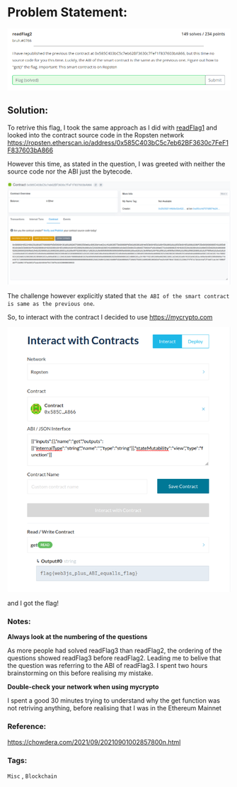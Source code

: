 # Problem Statement:
![rf2](https://raw.githubusercontent.com/0x41head/CTF-Writeups/main/src/PBJar-CTF-2021-Write-up/misc/readFlag2/ques.png)

## Solution:

To retrive this flag, I took the same approach as I did with [readFlag1](https://0x41head.github.io/CTF-Writeups/book/PBJar-CTF-2021-Write-up/misc/readFlag1.html) and
looked into the contract source code in the Ropsten network https://ropsten.etherscan.io/address/0x585C403bC5c7eb62BF3630c7FeF1F837603bA866

However this time, as stated in the question, I was greeted with neither the source code nor the ABI just the bytecode.

![rf2-2](https://raw.githubusercontent.com/0x41head/CTF-Writeups/main/src/PBJar-CTF-2021-Write-up/misc/readFlag2/bytecode.png)

The challenge however explicitly stated that `the ABI of the smart contract is same as the previous one`.

So, to interact with the contract I decided to use https://mycrypto.com

![rf2-3](https://raw.githubusercontent.com/0x41head/CTF-Writeups/main/src/PBJar-CTF-2021-Write-up/misc/readFlag2/flag.png)

and I got the flag! 

### Notes:
**Always look at the numbering of the questions**

As more people had solved readFlag3 than readFlag2, the ordering of the questions showed readFlag3 before readFlag2. 
Leading me to belive that the question was referring to the ABI of readFlag3. I spent two hours brainstorming on this before realising my 
mistake.

**Double-check your network when using mycrypto**

I spent a good 30 minutes trying to understand why the get function was not retriving anything, before realising that I was in the Ethereum Mainnet

### Reference:
https://chowdera.com/2021/09/20210901002857800n.html
### Tags:
`Misc` , `Blockchain`